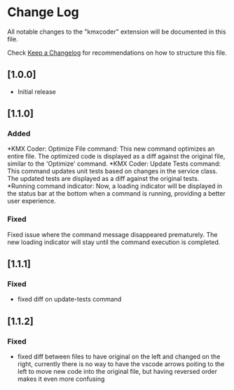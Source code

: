 # Change Log

All notable changes to the "kmxcoder" extension will be documented in this file.

Check [Keep a Changelog](http://keepachangelog.com/) for recommendations on how to structure this file.

## [1.0.0]

- Initial release

## [1.1.0]

### Added

*KMX Coder: Optimize File command: This new command optimizes an entire file. The optimized code is displayed as a diff against the original file, similar to the 'Optimize' command.
*KMX Coder: Update Tests command: This command updates unit tests based on changes in the service class. The updated tests are displayed as a diff against the original tests.
*Running command indicator: Now, a loading indicator will be displayed in the status bar at the bottom when a command is running, providing a better user experience.

### Fixed

Fixed issue where the command message disappeared prematurely. The new loading indicator will stay until the command execution is completed.

## [1.1.1]
### Fixed
- fixed diff on update-tests command

## [1.1.2]

### Fixed
- fixed diff between files to have original on the left and changed on the right, currently there is no way to have the vscode arrows poiting to the left to move new code into the original file, but having reversed order makes it even more confusing